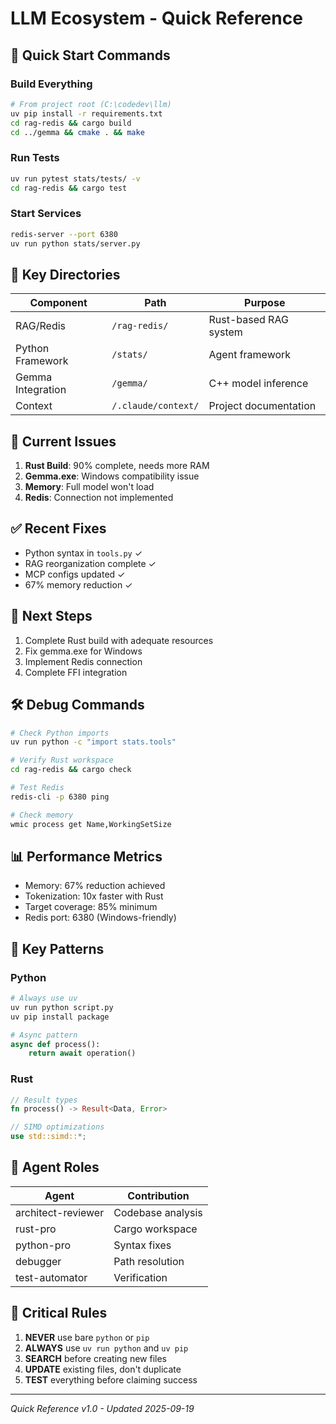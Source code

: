 # LLM Ecosystem - Quick Reference

## 🚀 Quick Start Commands

### Build Everything
```bash
# From project root (C:\codedev\llm)
uv pip install -r requirements.txt
cd rag-redis && cargo build
cd ../gemma && cmake . && make
```

### Run Tests
```bash
uv run pytest stats/tests/ -v
cd rag-redis && cargo test
```

### Start Services
```bash
redis-server --port 6380
uv run python stats/server.py
```

## 📁 Key Directories

| Component | Path | Purpose |
|-----------|------|---------|
| RAG/Redis | `/rag-redis/` | Rust-based RAG system |
| Python Framework | `/stats/` | Agent framework |
| Gemma Integration | `/gemma/` | C++ model inference |
| Context | `/.claude/context/` | Project documentation |

## 🔧 Current Issues

1. **Rust Build**: 90% complete, needs more RAM
2. **Gemma.exe**: Windows compatibility issue
3. **Memory**: Full model won't load
4. **Redis**: Connection not implemented

## ✅ Recent Fixes

- Python syntax in `tools.py` ✓
- RAG reorganization complete ✓
- MCP configs updated ✓
- 67% memory reduction ✓

## 🎯 Next Steps

1. Complete Rust build with adequate resources
2. Fix gemma.exe for Windows
3. Implement Redis connection
4. Complete FFI integration

## 🛠️ Debug Commands

```bash
# Check Python imports
uv run python -c "import stats.tools"

# Verify Rust workspace
cd rag-redis && cargo check

# Test Redis
redis-cli -p 6380 ping

# Check memory
wmic process get Name,WorkingSetSize
```

## 📊 Performance Metrics

- Memory: 67% reduction achieved
- Tokenization: 10x faster with Rust
- Target coverage: 85% minimum
- Redis port: 6380 (Windows-friendly)

## 🔑 Key Patterns

### Python
```python
# Always use uv
uv run python script.py
uv pip install package

# Async pattern
async def process():
    return await operation()
```

### Rust
```rust
// Result types
fn process() -> Result<Data, Error>

// SIMD optimizations
use std::simd::*;
```

## 👥 Agent Roles

| Agent | Contribution |
|-------|-------------|
| architect-reviewer | Codebase analysis |
| rust-pro | Cargo workspace |
| python-pro | Syntax fixes |
| debugger | Path resolution |
| test-automator | Verification |

## 🚨 Critical Rules

1. **NEVER** use bare `python` or `pip`
2. **ALWAYS** use `uv run python` and `uv pip`
3. **SEARCH** before creating new files
4. **UPDATE** existing files, don't duplicate
5. **TEST** everything before claiming success

---
*Quick Reference v1.0 - Updated 2025-09-19*